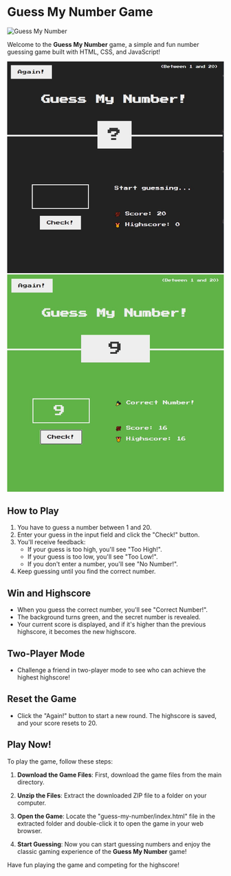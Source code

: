 # Guess My Number Game

![Guess My Number](insert-image-link-here)

Welcome to the **Guess My Number** game, a simple and fun number guessing game built with HTML, CSS, and JavaScript!

![Project Preview](img/gmn1.jpg)
![Project Preview](img/gmn2.jpg)

## How to Play

1. You have to guess a number between 1 and 20.
2. Enter your guess in the input field and click the "Check!" button.
3. You'll receive feedback:
   - If your guess is too high, you'll see "Too High!".
   - If your guess is too low, you'll see "Too Low!".
   - If you don't enter a number, you'll see "No Number!".
4. Keep guessing until you find the correct number.

## Win and Highscore

- When you guess the correct number, you'll see "Correct Number!".
- The background turns green, and the secret number is revealed.
- Your current score is displayed, and if it's higher than the previous highscore, it becomes the new highscore.

## Two-Player Mode

- Challenge a friend in two-player mode to see who can achieve the highest highscore!

## Reset the Game

- Click the "Again!" button to start a new round. The highscore is saved, and your score resets to 20.

## Play Now!

To play the game, follow these steps:

1. **Download the Game Files**: First, download the game files from the main directory.

2. **Unzip the Files**: Extract the downloaded ZIP file to a folder on your computer.

3. **Open the Game**: Locate the "guess-my-number/index.html" file in the extracted folder and double-click it to open the game in your web browser.

4. **Start Guessing**: Now you can start guessing numbers and enjoy the classic gaming experience of the **Guess My Number** game!

Have fun playing the game and competing for the highscore!
